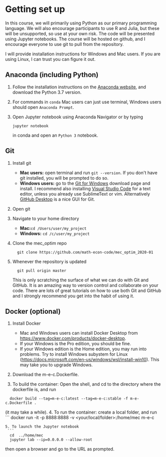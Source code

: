 # Getting set up

In this course, we will primarily using Python as our primary programming language. We will also encourage participants to use R and Julia, but these will be unsupported, so use at your own risk. The code will be presented using Jupyter notebooks. The course will be hosted on github, and I encourage everyone to use git to pull from the repository. 

I will provide installation instructions for Windows and Mac users. If you are using Linux, I can trust you can figure it out.


## Anaconda (including Python)

1. Follow the installation instructions on the [Anaconda website](https://docs.anaconda.com/anaconda/install/), and download the Python 3.7 version.

2. For commands in `conda` Mac users can just use terminal, Windows users should open `Anaconda Prompt`.

3. Open Jupyter notebook using Anaconda Navigator or by typing 

   ```
   jupyter notebook
   ```

   in conda and open an `Python 3` notebook.

## Git

1. Install git
   * **Mac users:** open terminal and run ```git --version```. If you don't have git installed, you will be prompted to do so.
   * **Windows users:** go to the [Git for Windows](https://gitforwindows.org/) download page and install. I recommend also installing [Visual Studio Code](https://code.visualstudio.com/) for a text editor, unless you already use SublimeText or vim. Alternatively [GitHub Desktop](https://desktop.github.com/) is a nice GUI for Git.

2. Open git

3. Navigate to your home directory

   * **Mac:**`cd /Users/user/my_project`
   * **Windows:** `cd /c/user/my_project`

4. Clone the mec_optim repo
   ```
     git clone https://github.com/math-econ-code/mec_optim_2020-01
   ```
5. Whenever the repository is updated 

   ```
     git pull origin master 
   ```
   This is only scratching the surface of what we can do with Git and GitHub. It is an amazing way to version control and collaborate on your code. There are lots of great tutorials on how to use both Git and GitHub and I strongly recommend you get into the habit of using it.

## Docker (optional)

1. Install Docker
   * Mac and Windows users can install Docker Desktop from https://www.docker.com/products/docker-desktop. 
   * If your Windows is the Pro edition, you should be fine. 
   * If your Windows edition is the Home edition, you may run into problems. Try to install Windows subystem for Linux (https://docs.microsoft.com/en-us/windows/wsl/install-win10). This may take you to upgrade Windows.
   
 2. Download the m-e-c.Dockerfile.
 
 3. To build the container: Open the shell, and cd to the directory where the dockerfile is, and run
   ```
     docker build --tag=m-e-c:latest --tag=m-e-c:stable -f m-e-c.Dockerfile .
   ```
   (it may take a while).
 4. To run the container: create a local folder, and run
    ```
     docker run -it -p 8888:8888 -v <your/local/folder>:/home/mec m-e-c
   ```
 5. To launch the Jupyter notebook 
    ```
     cd  ../home/mec
     jupyter lab --ip=0.0.0.0 --allow-root
   ```
   then open a browser and go to the URL as prompted. 


 




